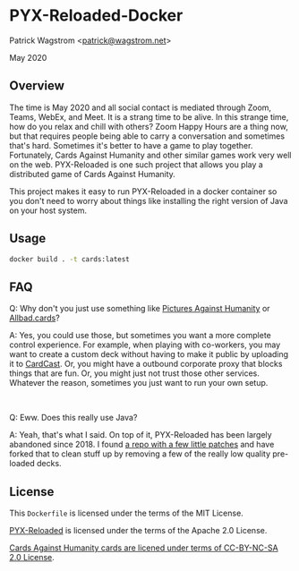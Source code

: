 PYX-Reloaded-Docker
===================

Patrick Wagstrom &lt;patrick@wagstrom.net&gt;

May 2020

Overview
--------

The time is May 2020 and all social contact is mediated through Zoom, Teams,
WebEx, and Meet. It is a strang time to be alive. In this strange time, how do
you relax and chill with others? Zoom Happy Hours are a thing now, but that
requires people being able to carry a conversation and sometimes that's hard.
Sometimes it's better to have a game to play together. Fortunately, Cards
Against Humanity and other similar games work very well on the web.
PYX-Reloaded is one such project that allows you play a distributed game of
Cards Against Humanity.

This project makes it easy to run PYX-Reloaded in a docker container so you
don't need to worry about things like installing the right version of Java on
your host system.

Usage
-----

```bash
docker build . -t cards:latest
```

FAQ
---

Q: Why don't you just use something like [Pictures Against
Humanity](https://picturesagainsthumanity.com/) or
[Allbad.cards](https://allbad.cards/)?

A: Yes, you could use those, but sometimes you want a more complete control
experience. For example, when playing with co-workers, you may want to create a
custom deck without having to make it public by uploading it to
[CardCast](https://www.cardcastgame.com/browse). Or, you might have a outbound
corporate proxy that blocks things that are fun. Or, you might just not trust
those other services. Whatever the reason, sometimes you just want to run your
own setup.

<br>

Q: Eww. Does this really use Java?

A: Yeah, that's what I said. On top of it, PYX-Reloaded has been largely
abandoned since 2018. I found [a repo with a few little
patches](https://github.com/JakeStanger/PYX-Reloaded) and have forked that to
clean stuff up by removing a few of the really low quality pre-loaded decks.

License
-------

This `Dockerfile` is licensed under the terms of the MIT License.

[PYX-Reloaded](https://github.com/devgianlu/PYX-Reloaded) is licensed under the terms of the Apache 2.0 License.

[Cards Against Humanity cards are licened under terms of CC-BY-NC-SA 2.0 License](https://medium.com/made-with-creative-commons/card-against-humanity-8c0cc2c6c299).

